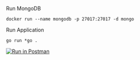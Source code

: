 

Run MongoDB
```
docker run --name mongodb -p 27017:27017 -d mongo
```

Run Application 

```
go run *go .
```

[![Run in Postman](https://run.pstmn.io/button.svg)](https://app.getpostman.com/run-collection/4d105b6060f05d5ce0b4)